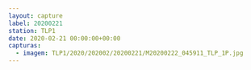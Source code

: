 ```yaml
---
layout: capture
label: 20200221
station: TLP1
date: 2020-02-21 00:00:00+00:00
capturas:
  - imagem: TLP1/2020/202002/20200221/M20200222_045911_TLP_1P.jpg
---
```

